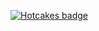 [![Hotcakes badge](https://hotcakes-int-2.azurewebsites.net/dabutvin/hotcakestest1.svg)](https://hotcakes-int-2.azurewebsites.net/)
